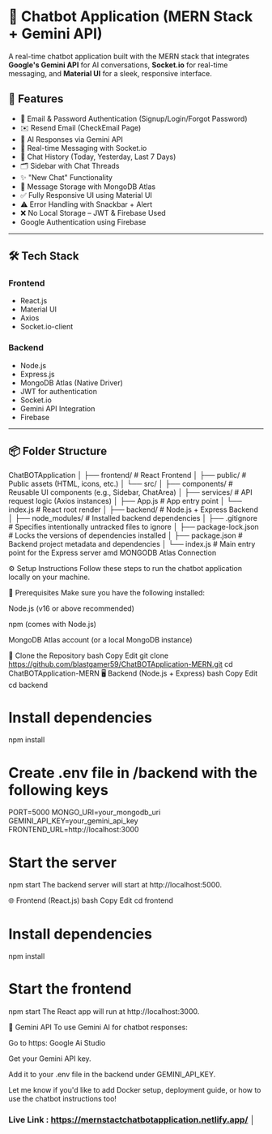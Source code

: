 # 💬 Chatbot Application (MERN Stack + Gemini API)

A real-time chatbot application built with the MERN stack that integrates **Google's Gemini API** for AI conversations, **Socket.io** for real-time messaging, and **Material UI** for a sleek, responsive interface.

## 🚀 Features

- 🔐 Email & Password Authentication (Signup/Login/Forgot Password)
- ✉️ Resend Email (CheckEmail Page)
- 🧠 AI Responses via Gemini API
- 💬 Real-time Messaging with Socket.io
- 📅 Chat History (Today, Yesterday, Last 7 Days)
- 🗂️ Sidebar with Chat Threads
- ✨ "New Chat" Functionality
- 📩 Message Storage with MongoDB Atlas
- ✅ Fully Responsive UI using Material UI
- ⚠️ Error Handling with Snackbar + Alert
- ❌ No Local Storage – JWT & Firebase Used
- Google Authentication using Firebase

---

## 🛠️ Tech Stack

### Frontend
- React.js
- Material UI
- Axios
- Socket.io-client

### Backend
- Node.js
- Express.js
- MongoDB Atlas (Native Driver)
- JWT for authentication
- Socket.io
- Gemini API Integration
- Firebase

---

## 📦 Folder Structure

ChatBOTApplication
│
├── frontend/                       # React Frontend
│   ├── public/                   # Public assets (HTML, icons, etc.)
│   └── src/
│       ├── components/           # Reusable UI components (e.g., Sidebar, ChatArea)
│       ├── services/             # API request logic (Axios instances)
│       ├── App.js                # App entry point
│       └── index.js              # React root render
│
├── backend/                      # Node.js + Express Backend
│   ├── node_modules/             # Installed backend dependencies
│   ├── .gitignore                # Specifies intentionally untracked files to ignore
│   ├── package-lock.json         # Locks the versions of dependencies installed
│   ├── package.json              # Backend project metadata and dependencies
│   └── index.js                  # Main entry point for the Express server amd MONGODB Atlas Connection

⚙️ Setup Instructions
Follow these steps to run the chatbot application locally on your machine.

🔧 Prerequisites
Make sure you have the following installed:

Node.js (v16 or above recommended)

npm (comes with Node.js)

MongoDB Atlas account (or a local MongoDB instance)

📁 Clone the Repository
bash
Copy
Edit
git clone https://github.com/blastgamer59/ChatBOTApplication-MERN.git
cd ChatBOTApplication-MERN
🖥️ Backend (Node.js + Express)
bash
Copy
Edit
cd backend

# Install dependencies
npm install

# Create .env file in /backend with the following keys
PORT=5000
MONGO_URI=your_mongodb_uri
GEMINI_API_KEY=your_gemini_api_key
FRONTEND_URL=http://localhost:3000

# Start the server
npm start
The backend server will start at http://localhost:5000.

🌐 Frontend (React.js)
bash
Copy
Edit
cd frontend

# Install dependencies
npm install

# Start the frontend
npm start
The React app will run at http://localhost:3000.

🧠 Gemini API
To use Gemini AI for chatbot responses:

Go to https: Google Ai Studio 

Get your Gemini API key.

Add it to your .env file in the backend under GEMINI_API_KEY.

Let me know if you'd like to add Docker setup, deployment guide, or how to use the chatbot instructions too!


 ### Live Link : https://mernstactchatbotapplication.netlify.app/ │
 


